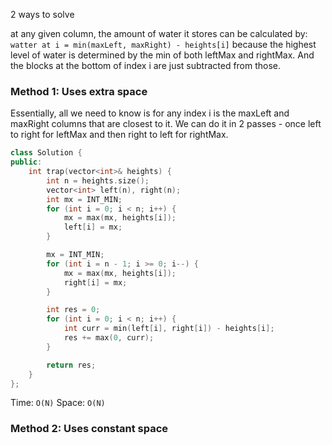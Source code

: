 2 ways to solve

at any given column, the amount of water it stores can be calculated by:
`watter at i = min(maxLeft, maxRight) - heights[i]`
because the highest level of water is determined by the min of both leftMax and rightMax. And the blocks at the bottom of index i are just subtracted from those.
### Method 1: Uses extra space

Essentially, all we need to know is for any index i is the maxLeft and maxRight columns that are closest to it. We can do it in 2 passes - once left to right for leftMax and then right to left for rightMax.

```cpp
class Solution {
public:
    int trap(vector<int>& heights) {
        int n = heights.size();
        vector<int> left(n), right(n);
        int mx = INT_MIN;
        for (int i = 0; i < n; i++) {
            mx = max(mx, heights[i]);
            left[i] = mx;
        }

        mx = INT_MIN;
        for (int i = n - 1; i >= 0; i--) {
            mx = max(mx, heights[i]);
            right[i] = mx;
        }

        int res = 0;
        for (int i = 0; i < n; i++) {
            int curr = min(left[i], right[i]) - heights[i];
            res += max(0, curr);
        }

        return res;
    }
};
```
Time: `O(N)`
Space: `O(N)`

### Method 2: Uses constant space
